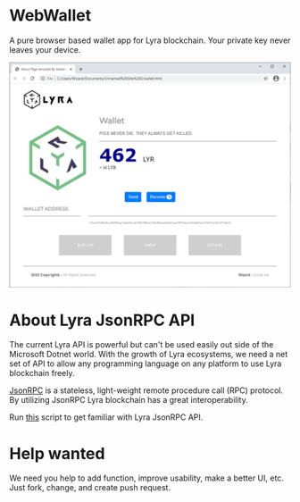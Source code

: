 # WebWallet

A pure browser based wallet app for Lyra blockchain. Your private key never leaves your device. 

![Screen Shot of PoC](https://github.com/LYRA-Block-Lattice/WebWallet/blob/main/images/ScreenshotPoC.png?raw=true)


# About Lyra JsonRPC API

The current Lyra API is powerful but can't be used easily out side of the Microsoft Dotnet world. With the growth of Lyra ecosystems, we need a net set of API to allow any programming language on any platform to use Lyra blockchain freely. 

[JsonRPC](https://www.jsonrpc.org/specification) is a stateless, light-weight remote procedure call (RPC) protocol. By utilizing JsonRPC Lyra blockchain has a great interoperability.

Run [this](https://github.com/LYRA-Block-Lattice/Lyra-Core/tree/testnet/Utils/Scripts) script to get familiar with Lyra JsonRPC API.

# Help wanted

We need you help to add function, improve usability, make a better UI, etc. Just fork, change, and create push request.

